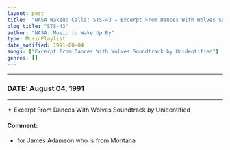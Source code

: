 ```yaml
---
layout: post
title:  "NASA Wakeup Calls: STS-43 ✦ Excerpt From Dances With Wolves Soundtrack by Unidentified ✧ August 04, 1991"
blog_title: "STS-43"
author: "NASA: Music to Wake Up By"
type: MusicPlaylist
date_modified: 1991-08-04
songs: ["Excerpt From Dances With Wolves Soundtrack by Unidentified"]
genres: []
---
```


----
### DATE: August 04, 1991
----
✦ Excerpt From Dances With Wolves Soundtrack *by* Unidentified  

#### Comment:
* for James Adamson who is from Montana



<br/>
<center>
	<a target="_blank"
	   href="https://twitter.com/intent/tweet?hashtags=Space,NASA,Playlist,NASAWakeupCalls,SpaceProgram&text=🚀 {{ page.author}}, {{ page.title }}. {{ site.url }}{{ page.url }}&via=nasawakeupcalls"><i class="fab fa-twitter" title="Tweet this page" alt="Tweet this page" style="font-size: 1.3em;"></i></a>
	&nbsp; 	<i class="fas fa-user-astronaut" style="font-size: 1.5em;"></i> &nbsp;
    <a id="custom_amazon_link"
       type="amzn" search="#"
       category="popular music">
    <i class="fab fa-amazon" style="font-size: 1.3em;"></i></a>
</center>

<!-- Randomly resolve an individual entry from a song array -->
<script src="/assets/javascript/seedrandom.min.js"></script>
<script>
  var wake_me_up = ["Excerpt From Dances With Wolves Soundtrack by Unidentified"];
  var prng = new Math.seedrandom();
  function randomSong() {
    song = wake_me_up[Math.floor(Math.random() * wake_me_up.length)];
    var amazon_link = document.getElementById("custom_amazon_link");
    amazon_link.setAttribute("search", song);
  }
  window.onload = randomSong();
</script>
